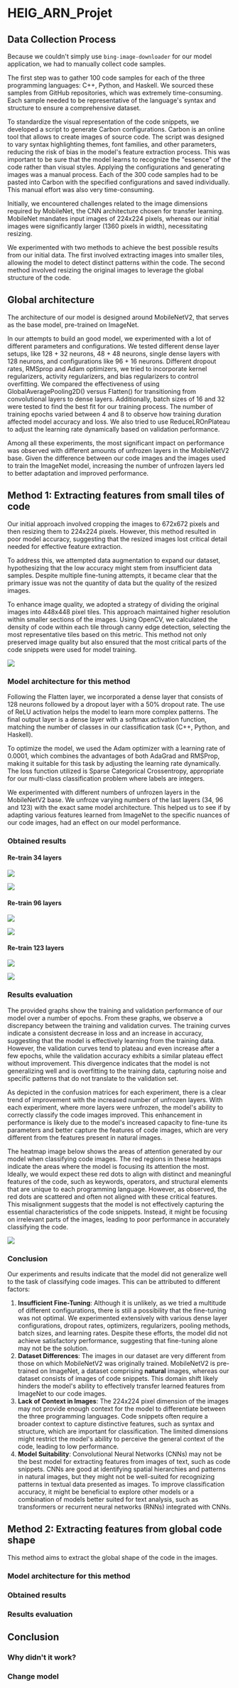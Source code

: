 # HEIG_ARN_Projet



## Data Collection Process

Because we couldn't simply use  `bing-image-downloader` for our model application, we had to manually collect code samples. 

The first step was to gather 100 code samples for each of the three programming languages: C++, Python, and Haskell. We sourced these samples from GitHub repositories, which was extremely time-consuming. Each sample needed to be representative of the language's syntax and structure to ensure a comprehensive dataset.

To standardize the visual representation of the code snippets, we developed a script to generate Carbon configurations. Carbon is an online tool that allows to create images of source code. The script was designed to vary syntax highlighting themes, font families, and other parameters, reducing the risk of bias in the model's feature extraction process. This was important to be sure that the model learns to recognize the "essence" of the code rather than visual styles. Applying the configurations and generating images was a manual process. Each of the 300 code samples had to be pasted into Carbon with the specified configurations and saved individually. This manual effort was also very time-consuming.

Initially, we encountered challenges related to the image dimensions required by MobileNet, the CNN architecture chosen for transfer learning. MobileNet mandates input images of 224x224 pixels, whereas our initial images were significantly larger (1360 pixels in width), necessitating resizing. 

We experimented with two methods to achieve the best possible results from our initial data. The first involved extracting images into smaller tiles, allowing the model to detect distinct patterns within the code. The second method involved resizing the original images to leverage the global structure of the code.



## Global architecture

The architecture of our model is designed around MobileNetV2, that serves as the base model, pre-trained on ImageNet.

In our attempts to build an good model, we experimented with a lot of different parameters and configurations. We tested different dense layer setups, like 128 + 32 neurons, 48 + 48 neurons, single dense layers with 128 neurons, and configurations like 96 + 16 neurons. Different dropout rates,  RMSprop and Adam optimizers, we tried to incorporate kernel regularizers, activity regularizers, and bias regularizers to control overfitting. We compared the effectiveness of using GlobalAveragePooling2D() versus Flatten() for transitioning from convolutional layers to dense layers. Additionally, batch sizes of 16 and 32 were tested to find the best fit for our training process. The number of training epochs varied between 4 and 8 to observe how training duration affected model accuracy and loss. We also tried to use ReduceLROnPlateau to adjust the learning rate dynamically based on validation performance.

Among all these experiments, the most significant impact on performance was observed with different amounts of unfrozen layers in the MobileNetV2 base. Given the difference between our code images and the images used to train the ImageNet model, increasing the number of unfrozen layers led to better adaptation and improved performance.



## Method 1: Extracting features from small tiles of code

Our initial approach involved cropping the images to 672x672 pixels and then resizing them to 224x224 pixels. However, this method resulted in poor model accuracy, suggesting that the resized images lost critical detail needed for effective feature extraction.

To address this, we attempted data augmentation to expand our dataset, hypothesizing that the low accuracy might stem from insufficient data samples. Despite multiple fine-tuning attempts, it became clear that the primary issue was not the quantity of data but the quality of the resized images.

To enhance image quality, we adopted a strategy of dividing the original images into 448x448 pixel tiles. This approach maintained higher resolution within smaller sections of the images. Using OpenCV, we calculated the density of code within each tile through canny edge detection, selecting the most representative tiles based on this metric. This method not only preserved image quality but also ensured that the most critical parts of the code snippets were used for model training.



![](img/tiles.png)

### Model architecture for this method

Following the Flatten layer, we incorporated a dense layer that consists of 128 neurons followed by a dropout layer with a 50% dropout rate. The use of ReLU activation helps the model to learn more complex patterns. The final output layer is a dense layer with a softmax activation function, matching the number of classes in our classification task (C++, Python, and Haskell). 

To optimize the model, we used the Adam optimizer with a learning rate of 0.0001, which combines the advantages of both AdaGrad and RMSProp, making it suitable for this task by adjusting the learning rate dynamically. The loss function utilized is Sparse Categorical Crossentropy, appropriate for our multi-class classification problem where labels are integers.

We experimented with different numbers of unfrozen layers in the MobileNetV2 base. We unfroze varying numbers of the last layers (34, 96 and 123) with the exact same model architecture. This helped us to see if by adapting various features learned from ImageNet to the specific nuances of our code images, had an effect on our model performance.

### Obtained results

#### Re-train 34 layers

![](C:\Users\timot\Documents\HEIG\ARN\HEIG_ARN_Projet\img\32l_128_graph.png)

![](img/32l_128.png)

#### Re-train 96 layers

![](img/96l_128_graph.png)

![](img/96l_128.png)



#### Re-train 123 layers

![](img/123l_128_graph.png)

![](img/123l_128.png)

### Results evaluation

The provided graphs show the training and validation performance of our model over a number of epochs. From these graphs, we observe a discrepancy between the training and validation curves. The training curves indicate a consistent decrease in loss and an increase in accuracy, suggesting that the model is effectively learning from the training data. However, the validation curves tend to plateau and even increase after a few epochs, while the validation accuracy exhibits a similar plateau effect without improvement. This divergence indicates that the model is not generalizing well and is overfitting to the training data, capturing noise and specific patterns that do not translate to the validation set.

As depicted in the confusion matrices for each experiment, there is a clear trend of improvement with the increased number of unfrozen layers. With each experiment, where more layers were unfrozen, the model's ability to correctly classify the code images improved. This enhancement in performance is likely due to the model's increased capacity to fine-tune its parameters and better capture the features of code images, which are very different from the features present in natural images.

The heatmap image below shows the areas of attention generated by our model when classifying code images. The red regions in these heatmaps indicate the areas where the model is focusing its attention the most. Ideally, we would expect these red dots to align with distinct and meaningful features of the code, such as keywords, operators, and structural elements that are unique to each programming language. However, as observed, the red dots are scattered and often not aligned with these critical features. This misalignment suggests that the model is not effectively capturing the essential characteristics of the code snippets. Instead, it might be focusing on irrelevant parts of the images, leading to poor performance in accurately classifying the code.

![](C:\Users\timot\Documents\HEIG\ARN\HEIG_ARN_Projet\img\heatmap.png)



### Conclusion

Our experiments and results indicate that the model did not generalize well to the task of classifying code images. This can be attributed to different factors:

1. **Insufficient Fine-Tuning**: Although it is unlikely, as we tried a multitude of different configurations, there is still a possibility that the fine-tuning was not optimal. We experimented extensively with various dense layer configurations, dropout rates, optimizers, regularizers, pooling methods, batch sizes, and learning rates. Despite these efforts, the model did not achieve satisfactory performance, suggesting that fine-tuning alone may not be the solution.
2. **Dataset Differences**: The images in our dataset are very different from those on which MobileNetV2 was originally trained. MobileNetV2 is pre-trained on ImageNet, a dataset comprising **natural** images, whereas our dataset consists of images of code snippets. This domain shift likely hinders the model's ability to effectively transfer learned features from ImageNet to our code images.
3. **Lack of Context in Images**: The 224x224 pixel dimension of the images may not provide enough context for the model to differentiate between the three programming languages. Code snippets often require a broader context to capture distinctive features, such as syntax and structure, which are important for classification. The limited dimensions might restrict the model's ability to perceive the general context of the code, leading to low performance.
4. **Model Suitability**: Convolutional Neural Networks (CNNs) may not be the best model for extracting features from images of text, such as code snippets. CNNs are good at identifying spatial hierarchies and patterns in natural images, but they might not be well-suited for recognizing patterns in textual data presented as images. To improve classification accuracy, it might be beneficial to explore other models or a combination of models better suited for text analysis, such as transformers or recurrent neural networks (RNNs) integrated with CNNs.

## Method 2: Extracting features from global code shape

This method aims to extract the global shape of the code in the images.



### Model architecture for this method



### Obtained results



### Results evaluation



## Conclusion

### Why didn't it work?



### Change model



